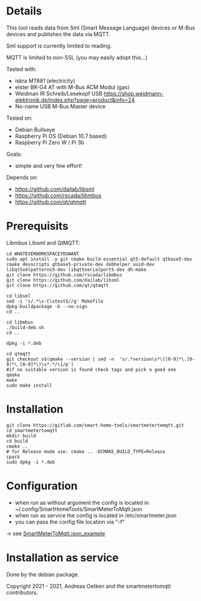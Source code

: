 # Details

This tool reads data from Sml (Smart Message Language) devices or M-Bus devices and publishes the data via MQTT.

Sml support is currently limited to reading.

MQTT is limited to non-SSL (you may easily adopt this...)

Tested with:
* iskra MT681 (electricity)
* elster BK-G4 AT with M-Bus ACM Modul (gas)
* Weidman IR Schreib/Lesekopf USB https://shop.weidmann-elektronik.de/index.php?page=product&info=24
* No-name USB M-Bus Master device

Tested on:
* Debian Bullseye
* Raspberry Pi OS (Debian 10.7 based)
* Raspberry Pi Zero W / Pi 3b

Goals:
* simple and very few effort!

Depends on:
* https://github.com/dailab/libsml
* https://github.com/rscada/libmbus
* https://github.com/qt/qtmqtt

# Prerequisits

Libmbus Libsml and QtMQTT:
```
cd WHATEVERWORKSPACEYOUWANT
sudo apt install -y git cmake build-essential qt5-default qtbase5-dev cmake devscripts qtbase5-private-dev debhelper uuid-dev libqt5xmlpatterns5-dev libqt5serialport5-dev dh-make
git clone https://github.com/rscada/libmbus
git clone https://github.com/dailab/libsml
git clone https://github.com/qt/qtmqtt

cd libsml 
sed -i 's/.*\s-C\stest$//g' Makefile
dpkg-buildpackage -b --no-sign
cd ..

cd libmbus
./build-deb.sh
cd ..

dpkg -i *.deb

cd qtmqtt 
git checkout v$(qmake --version | sed -n  's/.*version\s*\([0-9]*\.[0-9]*\.[0-9]*\)\s*.*/\1/p')
#if no suitable version is found check tags and pick a good one
qmake
make
sudo make install
```


# Installation

```
git clone https://gitlab.com/smart-home-tools/smartmetertomqtt.git
cd smartmetertomqtt
mkdir build
cd build
cmake ..
# for Release mode use: cmake .. -DCMAKE_BUILD_TYPE=Release
cpack
sudo dpkg -i *.deb
```

# Configuration

* when run as without argument the config is located in ~/.config/SmartHomeTools/SmartMeterToMqtt.json
* when run as service the config is located in /etc/smartmeter.json
* you can pass the config file location via "-f"

-> see [SmartMeterToMqtt.json_example](etc/SmartMeterToMqtt.json_example)

# Installation as service

Done by the debian package.


Copyright 2021 - 2021, Andreas Oetken and the smartmetertomqtt contributors.
